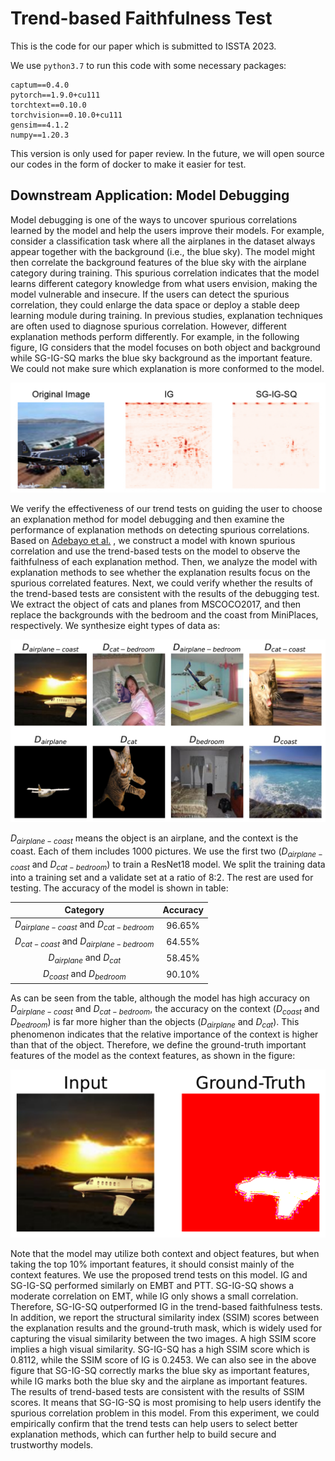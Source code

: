 # Trend-based Faithfulness Test

This is the code for our paper which is submitted to ISSTA 2023.

We use `python3.7` to run this code with some necessary packages:

```text
captum==0.4.0
pytorch==1.9.0+cu111
torchtext==0.10.0
torchvision==0.10.0+cu111
gensim==4.1.2
numpy==1.20.3

```

This version is only used for paper review. In the future, we will open source our codes in the form of docker to make it easier for test.

## Downstream Application: Model Debugging

Model debugging is one of the ways to uncover spurious correlations learned by the model and help the users improve their models. For example, consider a classification task where all the airplanes in the dataset always appear together with the background (i.e., the blue sky). The model might then correlate the background features of the blue sky with the airplane category during training. This spurious correlation indicates that the model learns different category knowledge from what users envision, making the model vulnerable and insecure. If the users can detect the spurious correlation, they could enlarge the data space or deploy a stable deep learning module during training. In previous studies, explanation techniques are often used to diagnose spurious correlation. However, different explanation methods perform differently. For example, in the following figure, IG considers that the model focuses on both object and background while SG-IG-SQ marks the blue sky background as the important feature. We could not make sure which explanation is more conformed to the model.

![vis_exp](images/vis_exp.png)

We verify the effectiveness of our trend tests on guiding the user to choose an explanation method for model debugging and then examine the performance of explanation methods on detecting spurious correlations. Based on [Adebayo et al.](https://proceedings.neurips.cc/paper/2020/hash/075b051ec3d22dac7b33f788da631fd4-Abstract.html) , we construct a model with known spurious correlation and use the trend-based tests on the model to observe the faithfulness of each explanation method. Then, we analyze the model with explanation methods to see whether the explanation results focus on the spurious correlated features. Next, we could verify whether the results of the trend-based tests are consistent with the results of the debugging test. We extract the object of cats and planes from MSCOCO2017, and then replace the backgrounds with the bedroom and the coast from MiniPlaces, respectively. We synthesize eight types of data as: 

![vis_data](images/coco_vis_data.png)

$D_{airplane-coast}$ means the object is an airplane, and the context is the coast. Each of them includes $1000$ pictures. We use the first two ($D_{airplane-coast}$ and $D_{cat-bedroom}$) to train a ResNet18 model. We split the training data into a training set and a validate set at a ratio of 8:2. The rest are used for testing. The accuracy of the model is shown in table:

|Category| Accuracy|
|:------------------------------------------:|:-----------------:|
| $D_{airplane-coast}$ and $D_{cat-bedroom}$ |      96.65\%      |
| $D_{cat-coast}$ and $D_{airplane-bedroom}$ |      64.55\%      |
|        $D_{airplane}$ and $D_{cat}$        |      58.45\%      |
|        $D_{coast}$ and $D_{bedroom}$       |      90.10\%      |

As can be seen from the table, although the model has high accuracy on $D_{airplane-coast}$ and $D_{cat-bedroom}$, the accuracy on the context ($D_{coast}$ and $D_{bedroom}$) is far more higher than the objects ($D_{airplane}$ and $D_{cat}$). This phenomenon indicates that the relative importance of the context is higher than that of the object. Therefore, we define the ground-truth important features of the model as the context features, as shown in the figure: 

![vis_mask](images/coco_vis_mask.png)

Note that the model may utilize both context and object features, but when taking the top 10\% important features, it should consist mainly of the context features. We use the proposed trend tests on this model. IG and SG-IG-SQ performed similarly on EMBT and PTT. SG-IG-SQ shows a moderate correlation on EMT, while IG only shows a small correlation. Therefore, SG-IG-SQ outperformed IG in the trend-based faithfulness tests. In addition, we report the structural similarity index (SSIM) scores between the explanation results and the ground-truth mask, which is widely used for capturing the visual similarity between the two images. A high SSIM score implies a high visual similarity. SG-IG-SQ has a high SSIM score which is 0.8112, while the SSIM score of IG is 0.2453. We can also see in the above figure that SG-IG-SQ correctly marks the blue sky as important features, while IG marks both the blue sky and the airplane as important features. The results of trend-based tests are consistent with the results of SSIM scores. It means that SG-IG-SQ is most promising to help users identify the spurious correlation problem in this model. From this experiment, we could empirically confirm that the trend tests can help users to select better explanation methods, which can further help to build secure and trustworthy models.
